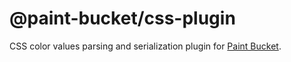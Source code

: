 # @paint-bucket/css-plugin

CSS color values parsing and serialization plugin for [Paint Bucket](https://github.com/smikhalevski/paint-bucket/).
